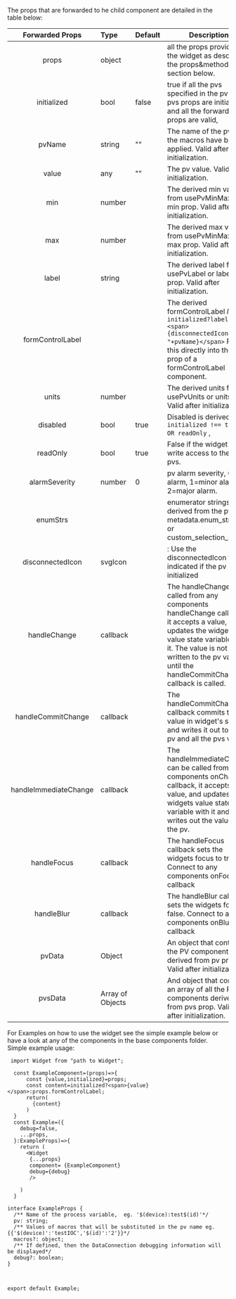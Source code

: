 The props that are forwarded to he child component are detailed in the table below:

|    Forwarded Props    | Type             | Default | Description                                                                                                                                                                                                                                |
| :-------------------: | :--------------- | ------- | ------------------------------------------------------------------------------------------------------------------------------------------------------------------------------------------------------------------------------------------ |
|         props         | object           |         | all the props provided to the widget as describe in the props&methods section below.                                                                                                                                                       |
|      initialized      | bool             | false   | true if all the pvs specified in the pv and pvs props are initialized, and all the forwarded props are valid,                                                                                                                              |
|        pvName         | string           | ""      | The name of the pv after the macros have been applied. Valid after initialization.                                                                                                                                                         |
|         value         | any              | ""      | The pv value. Valid after initialization.                                                                                                                                                                                                  |
|          min          | number           |         | The derived min value from usePvMinMax or min prop. Valid after initialization.                                                                                                                                                            |
|          max          | number           |         | The derived max value from usePvMinMax or max prop. Valid after initialization.                                                                                                                                                            |
|         label         | string           |         | The derived label from usePvLabel or label prop. Valid after initialization.                                                                                                                                                               |
|   formControlLabel    |                  |         | The derived formControlLabel _logic:_ ` initialized?label :<span>{disconnectedIcon}{" "+pvName}</span>` Feed this directly into the label prop of a formControlLabel component.                                                            |
|         units         | number           |         | The derived units from usePvUnits or units prop. Valid after initialization,                                                                                                                                                               |
|       disabled        | bool             | true    | Disabled is derived from `initialized !== true  OR readOnly` ,                                                                                                                                                                             |
|       readOnly        | bool             | true    | False if the widget has write access to the pv or pvs.                                                                                                                                                                                     |
|     alarmSeverity     | number           | 0       | pv alarm severity, 0=no alarm, 1=minor alarm, 2=major alarm.                                                                                                                                                                               |
|       enumStrs        |                  |         | enumerator strings derived from the pv's metadata.enum_strings or custom_selection_strings                                                                                                                                                 |
|   disconnectedIcon    | svgIcon          |         | : Use the disconnectedIcon to indicated if the pv is not initialized                                                                                                                                                                       |
|     handleChange      | callback         |         | The handleChange can called from any components handleChange callback, it accepts a value, and updates the widgets value state variable with it. The value is not written to the pv value until the handleCommitChange callback is called. |
|  handleCommitChange   | callback         |         | The handleCommitChange callback commits the value in widget's state and writes it out to the pv and all the pvs values                                                                                                                     |
| handleImmediateChange | callback         |         | The handleImmediateChange can be called from any components onChange callback, it accepts a value, and updates the widgets value state variable with it and then writes out the value to the pv.                                           |
|      handleFocus      | callback         |         | The handleFocus callback sets the widgets focus to true. Connect to any components onFocus callback                                                                                                                                        |
|      handleBlur       | callback         |         | The handleBlur callback sets the widgets focus to false. Connect to any components onBlur callback                                                                                                                                         |
|        pvData         | Object           |         | An object that contains the PV component derived from pv prop. Valid after initialization.                                                                                                                                                 |
|        pvsData        | Array of Objects |         | And object that contains an array of all the PV components derived from pvs prop. Valid after initialization.                                                                                                                              |

For Examples on how to use the widget see the simple example below or have a look at any of the components in the base components folder.
Simple example usage:

```tsx static
 import Widget from "path to Widget";
  
  const ExampleComponent=(props)=>{
      const {value,initialized}=props;
      const content=initialized?<span>{value}</span>:props.formControlLabel;
      return(
        {content}
      )
  }
  const Example=({
    debug=false,
    ...props,
  }:ExampleProps)=>{
    return (
      <Widget
       {...props} 
       component= {ExampleComponent} 
       debug={debug}
       />

    )
  }

interface ExampleProps {
  /** Name of the process variable,  eg. '$(device):test$(id)'*/
  pv: string;
  /** Values of macros that will be substituted in the pv name eg. {{'$(device)':'testIOC','$(id)':'2'}}*/
  macros?: object;
  /** If defined, then the DataConnection debugging information will be displayed*/
  debug?: boolean;
}



export default Example;

```
